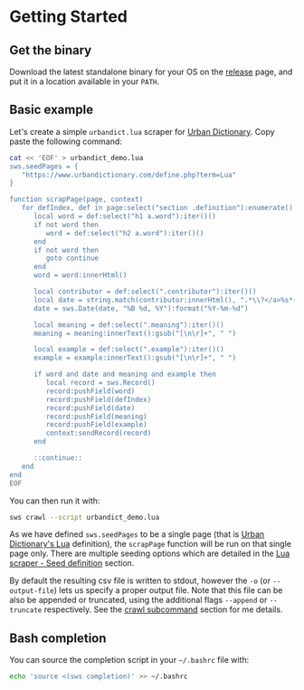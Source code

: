 # Getting Started

## Get the binary

Download the latest standalone binary for your OS on the [release][] page, and put it in
a location available in your `PATH`.

[release]: https://github.com/lerouxrgd/sws/releases

## Basic example

Let's create a simple `urbandict.lua` scraper for [Urban Dictionary][ud]. Copy paste the
following command:

```sh
cat << 'EOF' > urbandict_demo.lua
sws.seedPages = {
   "https://www.urbandictionary.com/define.php?term=Lua"
}

function scrapPage(page, context)
   for defIndex, def in page:select("section .definition"):enumerate() do
      local word = def:select("h1 a.word"):iter()()
      if not word then
         word = def:select("h2 a.word"):iter()()
      end
      if not word then
         goto continue
      end
      word = word:innerHtml()

      local contributor = def:select(".contributor"):iter()()
      local date = string.match(contributor:innerHtml(), ".*\\?</a>%s*(.*)\\?")
      date = sws.Date(date, "%B %d, %Y"):format("%Y-%m-%d")

      local meaning = def:select(".meaning"):iter()()
      meaning = meaning:innerText():gsub("[\n\r]+", " ")

      local example = def:select(".example"):iter()()
      example = example:innerText():gsub("[\n\r]+", " ")

      if word and date and meaning and example then
         local record = sws.Record()
         record:pushField(word)
         record:pushField(defIndex)
         record:pushField(date)
         record:pushField(meaning)
         record:pushField(example)
         context:sendRecord(record)
      end

      ::continue::
   end
end
EOF
```

You can then run it with:

```sh
sws crawl --script urbandict_demo.lua
```

As we have defined `sws.seedPages` to be a single page (that is [Urban Dictionary's
Lua][ud-lua] definition), the `scrapPage` function will be run on that single page
only. There are multiple seeding options which are detailed in the [Lua scraper - Seed
definition][lua-scraper] section.

By default the resulting csv file is written to stdout, however the `-o` (or
`--output-file`) lets us specify a proper output file. Note that this file can be also
be appended or truncated, using the additional flags `--append` or `--truncate`
respectively. See the [crawl subcommand][crawl-doc] section for me details.

[ud]: https://www.urbandictionary.com/
[ud-lua]: https://www.urbandictionary.com/define.php?term=Lua
[lua-scraper]: ./lua_scraper.html#seed-definition
[crawl-doc]: ./crawl_overview.html

## Bash completion

You can source the completion script in your `~/.bashrc` file with:

```bash
echo 'source <(sws completion)' >> ~/.bashrc
```
